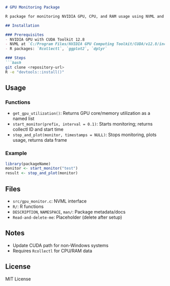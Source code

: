 ```markdown
# GPU Monitoring Package

R package for monitoring NVIDIA GPU, CPU, and RAM usage using NVML and `Rcollectl`.

## Installation

### Prerequisites
- NVIDIA GPU with CUDA Toolkit 12.8
- NVML at `C:/Program Files/NVIDIA GPU Computing Toolkit/CUDA/v12.8/include/`
- R packages: `Rcollectl`, `ggplot2`, `dplyr`

### Steps
```bash
git clone <repository-url>
R -e "devtools::install()"
```

## Usage

### Functions
- `get_gpu_utilization()`: Returns GPU core/memory utilization as a named list
- `start_monitor(prefix, interval = 0.1)`: Starts monitoring; returns collectl ID and start time
- `stop_and_plot(monitor, timestamps = NULL)`: Stops monitoring, plots usage, returns data frame

### Example
```R
library(packageName)
monitor <- start_monitor("test")
result <- stop_and_plot(monitor)
```

## Files
- `src/gpu_monitor.c`: NVML interface
- `R/`: R functions
- `DESCRIPTION`, `NAMESPACE`, `man/`: Package metadata/docs
- `Read-and-delete-me`: Placeholder (delete after setup)

## Notes
- Update CUDA path for non-Windows systems
- Requires `Rcollectl` for CPU/RAM data

## License
MIT License
```
